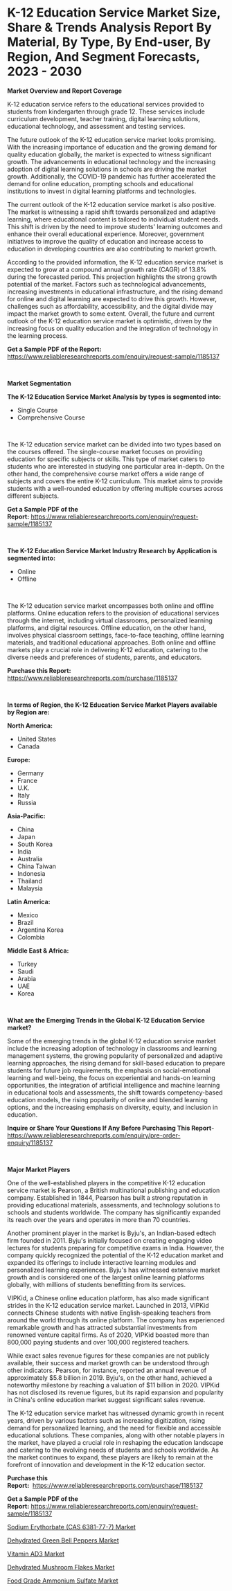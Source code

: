 <p><h1>K-12 Education Service Market Size, Share & Trends Analysis Report By Material, By Type, By End-user, By Region, And Segment Forecasts, 2023 - 2030</h1></p><p><strong>Market Overview and Report Coverage</strong></p>
<p><p>K-12 education service refers to the educational services provided to students from kindergarten through grade 12. These services include curriculum development, teacher training, digital learning solutions, educational technology, and assessment and testing services.</p><p>The future outlook of the K-12 education service market looks promising. With the increasing importance of education and the growing demand for quality education globally, the market is expected to witness significant growth. The advancements in educational technology and the increasing adoption of digital learning solutions in schools are driving the market growth. Additionally, the COVID-19 pandemic has further accelerated the demand for online education, prompting schools and educational institutions to invest in digital learning platforms and technologies.</p><p>The current outlook of the K-12 education service market is also positive. The market is witnessing a rapid shift towards personalized and adaptive learning, where educational content is tailored to individual student needs. This shift is driven by the need to improve students' learning outcomes and enhance their overall educational experience. Moreover, government initiatives to improve the quality of education and increase access to education in developing countries are also contributing to market growth.</p><p>According to the provided information, the K-12 education service market is expected to grow at a compound annual growth rate (CAGR) of 13.8% during the forecasted period. This projection highlights the strong growth potential of the market. Factors such as technological advancements, increasing investments in educational infrastructure, and the rising demand for online and digital learning are expected to drive this growth. However, challenges such as affordability, accessibility, and the digital divide may impact the market growth to some extent. Overall, the future and current outlook of the K-12 education service market is optimistic, driven by the increasing focus on quality education and the integration of technology in the learning process.</p></p>
<p><strong>Get a Sample PDF of the Report:</strong> <a href="https://www.reliableresearchreports.com/enquiry/request-sample/1185137">https://www.reliableresearchreports.com/enquiry/request-sample/1185137</a></p>
<p>&nbsp;</p>
<p><strong>Market Segmentation</strong></p>
<p><strong>The K-12 Education Service Market Analysis by types is segmented into:</strong></p>
<p><ul><li>Single Course</li><li>Comprehensive Course</li></ul></p>
<p>&nbsp;</p>
<p><p>The K-12 education service market can be divided into two types based on the courses offered. The single-course market focuses on providing education for specific subjects or skills. This type of market caters to students who are interested in studying one particular area in-depth. On the other hand, the comprehensive course market offers a wide range of subjects and covers the entire K-12 curriculum. This market aims to provide students with a well-rounded education by offering multiple courses across different subjects.</p></p>
<p><strong>Get a Sample PDF of the Report:</strong>&nbsp;<a href="https://www.reliableresearchreports.com/enquiry/request-sample/1185137">https://www.reliableresearchreports.com/enquiry/request-sample/1185137</a></p>
<p>&nbsp;</p>
<p><strong>The K-12 Education Service Market Industry Research by Application is segmented into:</strong></p>
<p><ul><li>Online</li><li>Offline</li></ul></p>
<p>&nbsp;</p>
<p><p>The K-12 education service market encompasses both online and offline platforms. Online education refers to the provision of educational services through the internet, including virtual classrooms, personalized learning platforms, and digital resources. Offline education, on the other hand, involves physical classroom settings, face-to-face teaching, offline learning materials, and traditional educational approaches. Both online and offline markets play a crucial role in delivering K-12 education, catering to the diverse needs and preferences of students, parents, and educators.</p></p>
<p><strong>Purchase this Report:</strong>&nbsp; <a href="https://www.reliableresearchreports.com/purchase/1185137">https://www.reliableresearchreports.com/purchase/1185137</a></p>
<p>&nbsp;</p>
<p><strong>In terms of Region, the K-12 Education Service Market Players available by Region are:</strong></p>
<p>
    <p> <strong> North America: </strong>
        <ul>
            <li>United States</li>
            <li>Canada</li>
        </ul>
        </p> 
    <p> <strong> Europe: </strong>
        <ul>
            <li>Germany</li>
            <li>France</li>
            <li>U.K.</li>
            <li>Italy</li>
            <li>Russia</li>
        </ul>
        </p> 
    <p> <strong> Asia-Pacific: </strong>
        <ul>
            <li>China</li>
            <li>Japan</li>
            <li>South Korea</li>
            <li>India</li>
            <li>Australia</li>
            <li>China Taiwan</li>
            <li>Indonesia</li>
            <li>Thailand</li>
            <li>Malaysia</li>
        </ul>
        </p> 
    <p> <strong> Latin America: </strong>
        <ul>
            <li>Mexico</li>
            <li>Brazil</li>
            <li>Argentina Korea</li>
            <li>Colombia</li>
        </ul>
        </p> 
    <p> <strong> Middle East & Africa: </strong>
        <ul>
            <li>Turkey</li>
            <li>Saudi</li>
            <li>Arabia</li>
            <li>UAE</li>
            <li>Korea</li>
        </ul>
    </p>
    </p>
<p>&nbsp;</p>
<p><strong>What are the Emerging Trends in the Global K-12 Education Service market?</strong></p>
<p><p>Some of the emerging trends in the global K-12 education service market include the increasing adoption of technology in classrooms and learning management systems, the growing popularity of personalized and adaptive learning approaches, the rising demand for skill-based education to prepare students for future job requirements, the emphasis on social-emotional learning and well-being, the focus on experiential and hands-on learning opportunities, the integration of artificial intelligence and machine learning in educational tools and assessments, the shift towards competency-based education models, the rising popularity of online and blended learning options, and the increasing emphasis on diversity, equity, and inclusion in education.</p></p>
<p><strong>Inquire or Share Your Questions If Any Before Purchasing This Report</strong>- <a href="https://www.reliableresearchreports.com/enquiry/pre-order-enquiry/1185137">https://www.reliableresearchreports.com/enquiry/pre-order-enquiry/1185137</a></p>
<p>&nbsp;</p>
<p><strong>Major Market Players</strong></p>
<p><p>One of the well-established players in the competitive K-12 education service market is Pearson, a British multinational publishing and education company. Established in 1844, Pearson has built a strong reputation in providing educational materials, assessments, and technology solutions to schools and students worldwide. The company has significantly expanded its reach over the years and operates in more than 70 countries.</p><p>Another prominent player in the market is Byju's, an Indian-based edtech firm founded in 2011. Byju's initially focused on creating engaging video lectures for students preparing for competitive exams in India. However, the company quickly recognized the potential of the K-12 education market and expanded its offerings to include interactive learning modules and personalized learning experiences. Byju's has witnessed extensive market growth and is considered one of the largest online learning platforms globally, with millions of students benefitting from its services.</p><p>VIPKid, a Chinese online education platform, has also made significant strides in the K-12 education service market. Launched in 2013, VIPKid connects Chinese students with native English-speaking teachers from around the world through its online platform. The company has experienced remarkable growth and has attracted substantial investments from renowned venture capital firms. As of 2020, VIPKid boasted more than 800,000 paying students and over 100,000 registered teachers.</p><p>While exact sales revenue figures for these companies are not publicly available, their success and market growth can be understood through other indicators. Pearson, for instance, reported an annual revenue of approximately $5.8 billion in 2019. Byju's, on the other hand, achieved a noteworthy milestone by reaching a valuation of $11 billion in 2020. VIPKid has not disclosed its revenue figures, but its rapid expansion and popularity in China's online education market suggest significant sales revenue.</p><p>The K-12 education service market has witnessed dynamic growth in recent years, driven by various factors such as increasing digitization, rising demand for personalized learning, and the need for flexible and accessible educational solutions. These companies, along with other notable players in the market, have played a crucial role in reshaping the education landscape and catering to the evolving needs of students and schools worldwide. As the market continues to expand, these players are likely to remain at the forefront of innovation and development in the K-12 education sector.</p></p>
<p><strong>Purchase this Report:</strong>&nbsp;&nbsp;<a href="https://www.reliableresearchreports.com/purchase/1185137">https://www.reliableresearchreports.com/purchase/1185137</a></p>
<p></p>
<p><strong>Get a Sample PDF of the Report:</strong>&nbsp;<a href="https://www.reliableresearchreports.com/enquiry/request-sample/1185137">https://www.reliableresearchreports.com/enquiry/request-sample/1185137</a></p>
<p><p><a href="https://medium.com/@v25590012/sodium-erythorbate-cas-6381-77-7-market-analysis-its-cagr-market-segmentation-and-global-f8ba72ba322c">Sodium Erythorbate (CAS 6381-77-7) Market</a></p><p><a href="https://medium.com/@chiragreportprime1/dehydrated-green-bell-peppers-market-share-evolution-and-market-growth-trends-2023-2030-3552c3d8f557">Dehydrated Green Bell Peppers Market</a></p><p><a href="https://medium.com/@akshatsharma12/vitamin-ad3-market-report-reveals-the-latest-trends-and-growth-opportunities-of-this-market-ea8bc7f1cc74">Vitamin AD3 Market</a></p><p><a href="https://medium.com/@v27092023/dehydrated-mushroom-flakes-market-insights-into-market-cagr-market-trends-and-growth-strategies-e15f12bce4ad">Dehydrated Mushroom Flakes Market</a></p><p><a href="https://medium.com/@vidyap2912/food-grade-ammonium-sulfate-market-exploring-market-share-market-trends-and-future-growth-74654ef935e5">Food Grade Ammonium Sulfate Market</a></p></p>